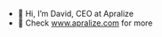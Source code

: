 - 👋 Hi, I’m David, CEO at Apralize
- 👀 Check www.apralize.com for more

<!---
davidapralize/davidapralize is a ✨ special ✨ repository because its `README.md` (this file) appears on your GitHub profile.
You can click the Preview link to take a look at your changes.
--->
